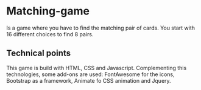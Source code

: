 # Matching-game
Is a game where you have to find the matching pair of cards. You start with 16 different choices to find 8 pairs.

## Technical points
This game is build with HTML, CSS and Javascript. Complementing this technologies, some add-ons are used: FontAwesome for the icons, Bootstrap as a framework, Animate fo CSS animation and Jquery.

